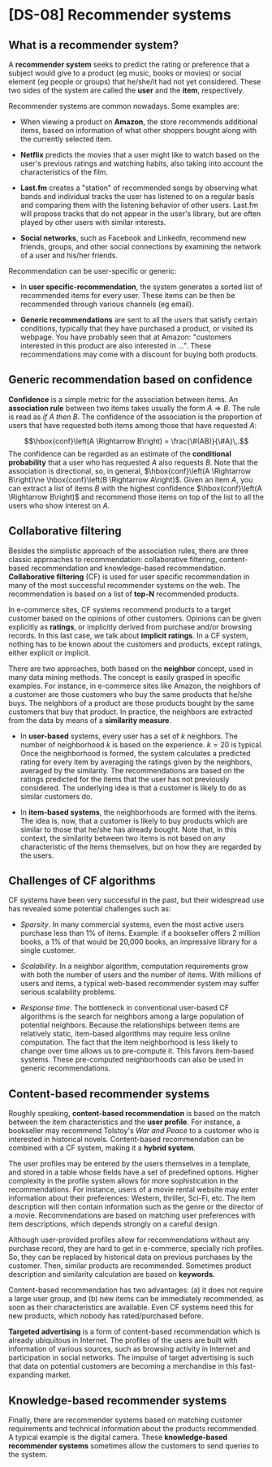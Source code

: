 # [DS-08] Recommender systems

## What is a recommender system?

A **recommender system** seeks to predict the rating or preference that a subject would give to a product (eg music, books or movies) or social element (eg people or groups) that he/she/it had not yet considered. These two sides of the system are called the **user** and the **item**, respectively.

Recommender systems are common nowadays. Some examples are:

* When viewing a product on **Amazon**, the store recommends additional items, based on information of what other shoppers bought along with the currently selected item.

* **Netflix** predicts the movies that a user might like to watch based on the user's previous ratings and watching habits, also taking into account the characteristics of the film.

* **Last.fm** creates a "station" of recommended songs by observing what bands and individual tracks the user has listened to on a regular basis and comparing them with the listening behavior of other users. Last.fm will propose tracks that do not appear in the user's library, but are often played by other users with similar interests.

* **Social networks**, such as Facebook and LinkedIn, recommend new friends, groups, and other social connections by examining the network of a user and his/her friends.

Recommendation can be user-specific or generic:

* In **user specific-recommendation**, the system generates a sorted list of recommended items for every user. These items can be then be recommended through various channels (eg email). 

* **Generic recommendations** are sent to all the users that satisfy certain conditions, typically that they have purchased a product, or visited its webpage. You have probably seen that at Amazon: "customers interested in this product are also interested in ...". These recommendations may come with a discount for buying both products. 

## Generic recommendation based on confidence

**Confidence** is a simple metric for the association between items. An **association rule** between two items takes usually the form $A \Rightarrow B$. The rule is read as *if A then B*. The confidence of the association is the proportion of users that have requested both items among those that have requested *A*:

$$\hbox{conf}\left(A \Rightarrow B\right) = \frac{\#(AB)}{\#A}\,.$$
The confidence can be regarded as an estimate of the **conditional probability** that a user who has requested *A* also requests *B*. Note that the association is directional, so, in general, $\hbox{conf}\left(A \Rightarrow B\right)\ne \hbox{conf}\left(B \Rightarrow A\right)$. Given an item *A*, you can extract a list of items *B* with the highest confidence $\hbox{conf}\left(A \Rightarrow B\right)$ and recommend those items on top of the list to all the users who show interest on *A*. 

## Collaborative filtering

Besides the simplistic approach of the association rules, there are three classic approaches to recommendation: collaborative filtering, content-based recommendation and knowledge-based recommendation. **Collaborative filtering** (CF) is used for user specific recommendation in many of the most successful recommender systems on the web. The recommendation is based on a list of **top-N** recommended products.

In e-commerce sites, CF systems recommend products to a target customer based on the opinions of other customers. Opinions can be given explicitly as **ratings**, or implicitly derived from purchase and/or browsing records. In this last case, we talk about **implicit ratings**. In a CF system, nothing has to be known about the customers and products, except ratings, either explicit or implicit.

There are two approaches, both based on the **neighbor** concept, used in many data mining methods. The concept is easily grasped in specific examples. For instance, in e-commerce sites like Amazon, the neighbors of a customer are those customers who buy the same products that he/she buys. The neighbors of a product are those products bought by the same customers that buy that product. In practice, the neighbors are extracted from the data by means of a **similarity measure**. 

* In **user-based** systems, every user has a set of *k* neighbors. The number of neighborhood *k* is based on the experience. $k=20$ is typical. Once the neighborhood is formed, the system calculates a predicted rating for every item by averaging the ratings given by the neighbors, averaged by the similarity. The recommendations are based on the ratings predicted for the items that the user has not previously considered. The underlying idea is that a customer is likely to do as similar customers do.

* In **item-based systems**, the neighborhoods are formed with the items. The idea is, now, that a customer is likely to buy products which are similar to those that he/she has already bought. Note that, in this context, the similarity between two items is not based on any characteristic of the items themselves, but on how they are regarded by the users.

## Challenges of CF algorithms

CF systems have been very successful in the past, but their widespread use has revealed some potential challenges such as:

* *Sparsity*. In many commercial systems, even the most active users purchase less than 1% of items. Example: if a bookseller offers 2 million books, a 1% of that would be 20,000 books, an impressive library for a single customer. 

* *Scalability*. In a neighbor algorithm, computation requirements grow with both the number of users and the number of items. With millions of users and items, a typical web-based recommender system may suffer serious scalability problems. 

* *Response time*. The bottleneck in conventional user-based CF algorithms is the search for neighbors among a large population of potential neighbors. Because the relationships between items are relatively static, item-based algorithms may require less online computation. The fact that the item neighborhood is less likely to change over time allows us to pre-compute it. This favors item-based systems. These pre-computed neighborhoods can also be used in generic recommendations.

## Content-based recommender systems

Roughly speaking, **content-based recommendation** is based on the match between the item characteristics and the **user profile**. For instance, a bookseller may recommend Tolstoy's *War and Peace* to a customer who is interested in historical novels. Content-based recommendation can be combined with a CF system, making it a **hybrid system**.

The user profiles may be entered by the users themselves in a template, and stored in a table whose fields have a set of predefined options. Higher complexity in the profile system allows for more sophistication in the recommendations. For instance, users of a movie rental website may enter information about their preferences: Western, thriller, Sci-Fi, etc. The item description will then contain information such as the genre or the director of a movie. Recommendations are based on matching user preferences with item descriptions, which depends strongly on a careful design.

Although user-provided profiles allow for recommendations without any purchase record, they are hard to get in e-commerce, specially rich profiles. So, they can be replaced by historical data on previous purchases by the customer. Then, similar products are recommended. Sometimes product description and similarity calculation are based on **keywords**.

Content-based recommendation has two advantages: (a) it does not require a large user group, and (b) new items can be immediately recommended, as soon as their characteristics are available. Even CF systems need this for new products, which nobody has rated/purchased before.

**Targeted advertising** is a form of content-based recommendation which is already ubiquitous in Internet. The profiles of the users are built with information of various sources, such as browsing activity in Internet and participation in social networks. The impulse of target advertising is such that data on potential customers are becoming a merchandise in this fast-expanding market.

## Knowledge-based recommender systems

Finally, there are recommender systems based on matching customer requirements and technical information about the products recommended. A typical example is the digital camera. These **knowledge-based recommender systems** sometimes allow the customers to send queries to the system.